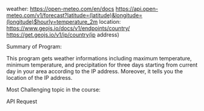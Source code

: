 weather: https://open-meteo.com/en/docs https://api.open-meteo.com/v1/forecast?latitude=(latitude)&longitude=(longitude)$hourly=temperature_2m location: https://www.geojs.io/docs/v1/endpoints/country/ https://get.geojs.io/v1/ip/country(ip address)

Summary of Program:

This program gets weather informations including maximum temperature, minimum temperature, and precipitation for three days starting from current day in your area according to the IP address. Moreover, it tells you the location of the IP address.

Most Challenging topic in the course:

API Request
